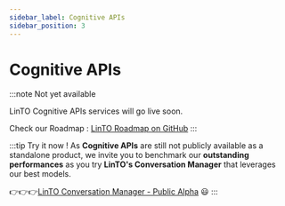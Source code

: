 ```yaml
---
sidebar_label: Cognitive APIs
sidebar_position: 3
---
```


# Cognitive APIs

:::note Not yet available

LinTO Cognitive APIs services will go live soon. 

Check our Roadmap : [LinTO Roadmap on GitHub](https://github.com/orgs/linto-ai/projects/6)
:::


:::tip Try it now !
As **Cognitive APIs** are still not publicly available as a standalone product, we invite you to benchmark our **outstanding performances** as you try **LinTO's Conversation Manager** that leverages our best models.

👉👉👉[LinTO Conversation Manager - Public Alpha](https://convos.linto.ai) 😃
:::